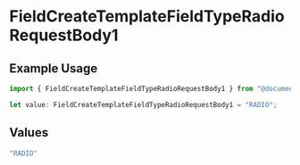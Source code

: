 # FieldCreateTemplateFieldTypeRadioRequestBody1

## Example Usage

```typescript
import { FieldCreateTemplateFieldTypeRadioRequestBody1 } from "@documenso/sdk-typescript/models/operations";

let value: FieldCreateTemplateFieldTypeRadioRequestBody1 = "RADIO";
```

## Values

```typescript
"RADIO"
```